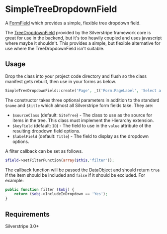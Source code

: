 SimpleTreeDropdownField
=======================

A [FormField](http://docs.silverstripe.org/framework/en/reference/formfield) which provides a simple, flexible tree dropdown field.

The [TreeDropdownField](http://api.silverstripe.org/3.0/forms/fields-relational/TreeDropdownField.html) provided by the Silverstripe framework core
is great for use in the backend, but it's too heavily coupled and uses javascript where maybe it shouldn't. This provides a simple, but flexible
alternative for use where the TreeDropdownField isn't suitable.

Usage
-----

Drop the class into your project code directory and flush so the class manifest gets rebuilt, then use in your forms as below.

```php
SimpleTreeDropdownField::create('Page', _t('Form.PageLabel', 'Select a page?'));
```

The constructor takes three optional parameters in addition to the standard `$name` and `$title` which almost all Silverstripe form fields take. They are:

* `$sourceClass` (default: `SiteTree`) - The class to use as the source for items in the tree. This class must implement the Hierarchy extension.
* `$keyField` (default: `ID`) - The field to use in the `value` attribute of the resulting dropdown field options.
* `$labelField` (default: `Title`) - The field to display as the dropdown options.

A filter callback can be set as follows.

```php
$field->setFilterFunction(array($this,'filter'));
```

The callback function will be passed the DataObject and should return `true` if the item should be included and `false` if it should be excluded. For example:

```php
public function filter ($obj) {
	return ($obj->IncludeInDropdown == 'Yes');
}
```

Requirements
------------

Silverstripe 3.0+